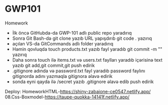 # GWP101
Homework
+ İlk öncə GitHubda-da GWP-101 adlı public repo yaradırıq
+ Sonra Git Bash-də git clone yazıb URL yapışdırıb git code . yazırıq
+ açılan VS-da GitCommands adlı folder yaradırıq
+ Həmin qovluqda touch products.txt yazıb fayl yaradıb git commit -m "" yazırıq
+ Daha sonra touch ilə items.txt və users.txt faylları yaradıb içərisinə text yazıb git add,git commit,git push edirik
+ .gitignore adında və password.txt fayl yaradıb password faylını gitignorda adını yazmaqla gitignora əlavə edirik
+ sonda eyni qayda ilə /secret yazıb .gitignore əlavə edib push edirik 


Deploy:
HomeworkHTML-https://shiny-zabaione-ce0547.netlify.app/
08.Css-Boxmodel-https://taupe-quokka-14141f.netlify.app/



